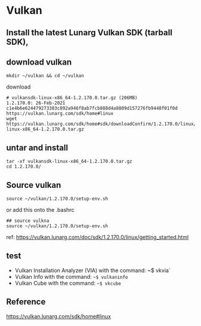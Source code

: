# Vulkan

## Install the latest Lunarg Vulkan SDK (tarball SDK),


## download vulkan

```
mkdir ~/vulkan && cd ~/vulkan
```
download 
```
# vulkansdk-linux-x86_64-1.2.170.0.tar.gz (206MB)
1.2.170.0: 26-Feb-2021	
c1e4b6e624479273383c892a946f8ab7fcb888d4a8809d157276fb9448f01f0d
https://vulkan.lunarg.com/sdk/home#linux
wget https://vulkan.lunarg.com/sdk/home#sdk/downloadConfirm/1.2.170.0/linux/vulkansdk-linux-x86_64-1.2.170.0.tar.gz
```

## untar and install
```
tar -xf vulkansdk-linux-x86_64-1.2.170.0.tar.gz
cd 1.2.170.0/
```

## Source vulkan

```
source ~/vulkan/1.2.170.0/setup-env.sh
```
or add this onto the .bashrc
```
## source vulkna
source ~/vulkan/1.2.170.0/setup-env.sh
```
ref: https://vulkan.lunarg.com/doc/sdk/1.2.170.0/linux/getting_started.html

## test

* Vulkan Installation Analyzer (VIA) with the command:
~$ vkvia`
* Vulkan Info with the command:
`~$ vulkaninfo`
* Vulkan Cube with the command:
`~$ vkcube`




## Reference
https://vulkan.lunarg.com/sdk/home#linux

